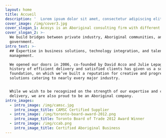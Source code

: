 ```yaml
---
layout: home
title: Accueil
description: '  Lorem ipsum dolor sit amet, consectetur adipiscing elit. Phasellus sit amet iaculis elit. Nam semper ut arcu non placerat. Praesent nibh massa varius.'
cover_image: /img/cover3.jpg
cover_slogan_1: Acosys is an Aboriginal consulting firm with different ideas.
cover_slogan_2: >-
  We build bridges between private industry, Aboriginal communities, and
  government.
intro_text: >-
  ## Expertise in business solutions, technology integration, and talent
  management.

  We opened our doors in 2006, co-founded by David Acco and Julie Lepage. Our
  history of efficient delivery and satisfied clients has given us a solid
  foundation, on which we’ve built a reputation for creative and progressive
  solutions catering to nearly every major industry.


  While we wish to be recognized on the strength of our expertise and consistent
  delivery, we are also proud to be an Aboriginal company.
intro_images:
  - intro_image: /img/camsc.jpg
    intro_image_title: CAMSC Certified Supplier
  - intro_image: /img/toronto-board-award-2012.png
    intro_image_title: Toronto Board of Trade 2012 Award Winner
  - intro_image: /img/ccab.png
    intro_image_title: Certified Aboriginal Business
---
```


